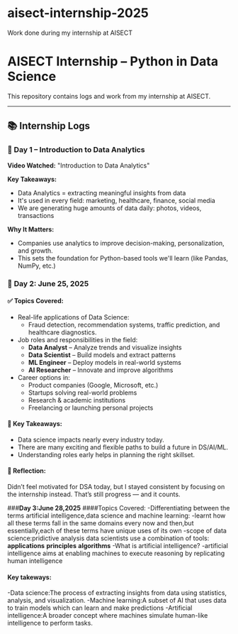 # aisect-internship-2025
Work done during my internship at AISECT
# AISECT Internship – Python in Data Science

This repository contains logs and work from my internship at AISECT.

---

## 📚 Internship Logs

### 📅 Day 1 – Introduction to Data Analytics

**Video Watched:** "Introduction to Data Analytics"

**Key Takeaways:**
- Data Analytics = extracting meaningful insights from data
- It's used in every field: marketing, healthcare, finance, social media
- We are generating huge amounts of data daily: photos, videos, transactions

**Why It Matters:**
- Companies use analytics to improve decision-making, personalization, and growth.
- This sets the foundation for Python-based tools we'll learn (like Pandas, NumPy, etc.)
 ### 📅 **Day 2: June 25, 2025**
#### ✅ Topics Covered:
- Real-life applications of Data Science:
  - Fraud detection, recommendation systems, traffic prediction, and healthcare diagnostics.
- Job roles and responsibilities in the field:
  - **Data Analyst** – Analyze trends and visualize insights  
  - **Data Scientist** – Build models and extract patterns  
  - **ML Engineer** – Deploy models in real-world systems  
  - **AI Researcher** – Innovate and improve algorithms
- Career options in:
  - Product companies (Google, Microsoft, etc.)
  - Startups solving real-world problems
  - Research & academic institutions
  - Freelancing or launching personal projects

#### 🧠 Key Takeaways:
- Data science impacts nearly every industry today.
- There are many exciting and flexible paths to build a future in DS/AI/ML.
- Understanding roles early helps in planning the right skillset.

#### 💬 Reflection:
Didn’t feel motivated for DSA today, but I stayed consistent by focusing on the internship instead. That’s still progress — and it counts.

###**Day 3:June 28,2025**
####Topics Covered:
-Differentiating between the terms artificial intelligence,data science and machine learning:
 -learnt how all these terms fall in the same domains every now and then,but essentially,each of these terms have unique uses of its own
 -scope of data science:pridictive analysis
 data scientists use a combination of tools:
 **applications**
 **principles**
 **algorithms**
 -What is artificial intelligence?
 -artificial intelligence aims at enabling machines to execute reasoning by replicating human intelligence
 #### Key takeways:
 -Data science:The process of extracting insights from data using statistics, analysis, and visualization.
 -Machine learning:A subset of AI that uses data to train models which can learn and make predictions
 -Artificial intelligence:A broader concept where machines simulate human-like intelligence to perform tasks.
 
 
 
